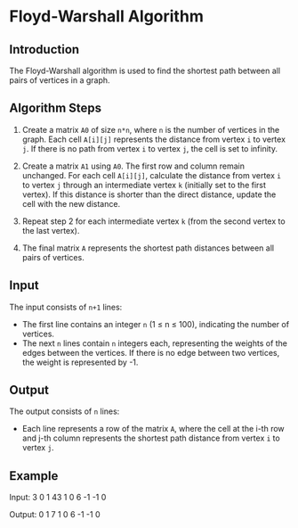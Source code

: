# Floyd-Warshall Algorithm

## Introduction
The Floyd-Warshall algorithm is used to find the shortest path between all pairs of vertices in a graph.

## Algorithm Steps
1. Create a matrix `A0` of size `n*n`, where `n` is the number of vertices in the graph. Each cell `A[i][j]` represents the distance from vertex `i` to vertex `j`. If there is no path from vertex `i` to vertex `j`, the cell is set to infinity.

2. Create a matrix `A1` using `A0`. The first row and column remain unchanged. For each cell `A[i][j]`, calculate the distance from vertex `i` to vertex `j` through an intermediate vertex `k` (initially set to the first vertex). If this distance is shorter than the direct distance, update the cell with the new distance.

3. Repeat step 2 for each intermediate vertex `k` (from the second vertex to the last vertex).

4. The final matrix `A` represents the shortest path distances between all pairs of vertices.

## Input
The input consists of `n+1` lines:
- The first line contains an integer `n` (1 ≤ n ≤ 100), indicating the number of vertices.
- The next `n` lines contain `n` integers each, representing the weights of the edges between the vertices. If there is no edge between two vertices, the weight is represented by -1.

## Output
The output consists of `n` lines:
- Each line represents a row of the matrix `A`, where the cell at the i-th row and j-th column represents the shortest path distance from vertex `i` to vertex `j`.

## Example
Input:
3
0 1 43
1 0 6
-1 -1 0

Output:
0 1 7
1 0 6
-1 -1 0
